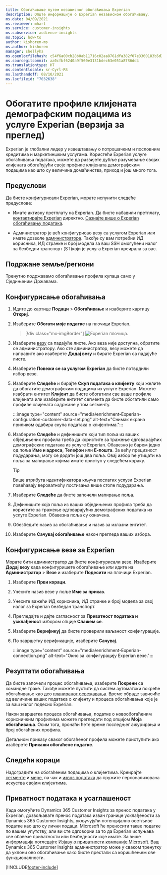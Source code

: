 ```yaml
---
title: Обогаћивање путем независног обогаћивања Experian
description: Опште информације о Experian независном обогаћивању.
ms.date: 04/09/2021
ms.reviewer: mhart
ms.service: customer-insights
ms.subservice: audience-insights
ms.topic: how-to
author: kishorem-ms
ms.author: kishorem
manager: shellyha
ms.openlocfilehash: c54f6a00cb28b0ab11716c02aa8761dfa382f07e3360183b5d38b9720e890c21
ms.sourcegitcommit: aa0cfbf6240a9f560e3131bdec63e051a8786dd4
ms.translationtype: HT
ms.contentlocale: sr-Cyrl-RS
ms.lasthandoff: 08/10/2021
ms.locfileid: "7032638"
---
```

# <a name="enrich-customer-profiles-with-demographics-from-experian-preview"></a>Обогатите профиле клијената демографским подацима из услуге Experian (верзија за преглед)

Experian је глобални лидер у извештавању о потрошачким и пословним кредитима и маркетиншким услугама. Користећи Experian услуге обогаћивања података, можете да развијете дубље разумевање својих клијената обогаћујући своје профиле клијената демографским подацима као што су величина домаћинства, приход и још много тога.

## <a name="prerequisites"></a>Предуслови

Да бисте конфигурисали Experian, морате испунити следеће предуслове:

- Имате активну претплату на Experian. Да бисте набавили претплату, [контактирајте Experian](https://www.experian.com/marketing-services/contact) директно. [Сазнајте више о Experian обогаћивању података](https://www.experian.com/marketing-services/microsoft?cmpid=ems_web_mci_cdppage).

- Администратор је већ конфигурисао везу са услугом Experian *или* имате дозволе [администратора](permissions.md#administrator). Такође су вам потребни ИД корисника, ИД странке и број модела за ваш SSH омогућени налог за безбедни транспорт (ST)који је услуга Experian креирала за вас.

## <a name="supported-countriesregions"></a>Подржане земље/региони

Тренутно подржавамо обогаћивање профила купаца само у Сједињеним Државама.

## <a name="configure-the-enrichment"></a>Конфигурисање обогаћивања

1. Идите до картице **Подаци** > **Обогаћивање** и изаберите картицу **Откриј**.

1. Изаберите **Обогати моје податке** на плочици Experian.

   > [!div class="mx-imgBorder"]
   > ![Experian плочица.](media/experian-tile.png "Experian tile")
   > 

1. Изаберите [везу](connections.md) са падајуће листе. Ако веза није доступна, обратите се администратору. Ако сте администратор, везу можете да направите ако изаберете **Додај везу** и бирате Experian са падајуће листе. 

1. Изаберите **Повежи се за услугом Experian** да бисте потврдили избор везе.

1.  Изаберите **Следеће** и бирајте **Скуп података о клијенту** који желите да обогатите демографским подацима из услуге Experian. Можете изабрати ентитет **Клијент** да бисте обогатили све ваше профиле клијената или изаберите ентитет сегмента да бисте обогатили само профиле клијената садржане у том сегменту.

    :::image type="content" source="media/enrichment-Experian-configuration-customer-data-set.png" alt-text="Снимак екрана приликом одабира скупа података о клијентима.":::

1. Изаберите **Следеће** и дефинишите који тип поља из ваших обједињених профила треба да користите за тражење одговарајућих демографских података из услуге Experian. Обавезно је барем једно од поља **Име и адреса**, **Телефон** или **Е-пошта**. За већу прецизност подударања, могу се додати још два поља. Овај избор ће утицати на поља за мапирање којима имате приступ у следећем кораку.

    > [!TIP]
    > Више атрибута идентификатора кључа послатих услузи Experian повећавају вероватноћу постизања више стопе подударања.

1. Изаберите **Следеће** да бисте започели мапирање поља.

1. Дефинишите која поља из ваших обједињених профила треба да користите за тражење одговарајућих демографских података из услуге Experian. Обавезна поља су означена.

1. Обезбедите назив за обогаћивање и назив за излазни ентитет.

1. Изаберите **Сачувај обогаћивање** након прегледа ваших избора.

## <a name="configure-the-connection-for-experian"></a>Конфигурисање везе за Experian 

Морате бити администратор да бисте конфигурисали везе. Изаберите **Додај везу** када конфигуришете обогаћивање *или* идите на **Администратор** > **Везе** и изаберите **Подесити** на плочици Experian.

1. Изаберите **Први кораци**.

1. Унесите назив везе у поље **Име за приказ**.

1. Унесите важећи ИД корисника, ИД странке и број модела за свој налог за Experian безбедан транспорт.

1. Прегледајте и дајте сагласност за **Приватност података и усклађеност** избором опције **Слажем се**.

1. Изаберите **Верификуј** да бисте проверили ваљаност конфигурације.

1. По завршетку верификације, изаберите **Сачувај**.
   
   :::image type="content" source="media/enrichment-Experian-connection.png" alt-text="Окно за конфигурацију Experian везе.":::

## <a name="enrichment-results"></a>Резултати обогаћивања

Да бисте започели процес обогаћивања, изаберите **Покрени** са командне траке. Такође можете пустити да систем аутоматски покреће обогаћивање као део [планираног освежавања](system.md#schedule-tab). Време обраде зависиће од величине ваших података о клијенту и процеса обогаћивања које је за ваш налог подесио Experian.

Након завршетка процеса обогаћивања, податке о новообогаћеним корисничким профилима можете прегледати под опцијом **Моја обогаћивања**. Осим тога, пронаћи ћете време последњег ажурирања и број обогаћених профила.

Детаљном приказу сваког обогаћеног профила можете приступити ако изаберете **Прикажи обогаћене податке**.

## <a name="next-steps"></a>Следећи кораци

Надоградите на обогаћеним подацима о клијентима. Креирајте [сегменте](segments.md) и [мере](measures.md), па чак и [извоз података](export-destinations.md) да пружите персонализована искуства својим клијентима.

## <a name="data-privacy-and-compliance"></a>Приватност података и усаглашеност

Када омогућите Dynamics 365 Customer Insights за пренос података у Experian, дозвољавате пренос података изван границе усклађености за Dynamics 365 Customer Insights, укључујући потенцијално осетљиве податке као што су лични подаци. Microsoft ће преносити такве податке по вашем упутству, али ви сте одговорни за то да Experian испуњава све обавезе приватности или безбедности које имате. За више информација погледајте [Изјаву о приватности компаније Microsoft](https://go.microsoft.com/fwlink/?linkid=396732).
Ваш Dynamics 365 Customer Insights администратор може у сваком тренутку да уклони ово обогаћивање како бисте престали са коришћењем ове функционалности.


[!INCLUDE[footer-include](../includes/footer-banner.md)]
